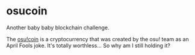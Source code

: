 # osucoin

Another baby baby blockchain challenge.

The [osu!coin](https://osu.ppy.sh/wiki/en/History_of_osu%21/April_Fools/osu%21coin) is a cryptocurrency that was created by the osu! team as an April Fools joke. It's totally worthless... So why am I still holding it?